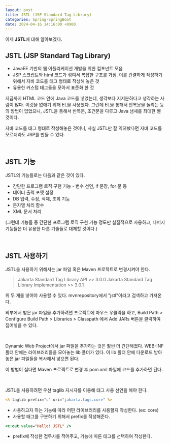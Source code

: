 ```yaml
---
layout: post
title: JSTL (JSP Standard Tag Library)
categories: Spring-SpringBoot
date: 2024-04-16 14:16:00 +0900
---
```

이제 <b>JSTL</b>에 대해 알아보겠다.

## JSTL (JSP Standard Tag Library)

* JavaEE 기반의 웹 어플리케이션 개발을 위한 컴포넌트 모음
* JSP 스크립트와 html 코드가 섞여서 복잡한 구조를 가짐. 이를 간결하게 작성하기 위해서 자바 코드를 태그 형태로 작성해 놓은 것
* 유용한 커스텀 태그들을 모아서 표준화 한 것

지금까지 HTML 코드 안에 Java 코드를 넣었는데, 생각보다 지저분하다고 생각하는 사람이 많다. 이것을 없애기 위해 EL을 사용했다. 그런데 EL을 통해서 반복문을 돌리는 등의 방법이 없었으니, JSTL을 통해서 반복문, 조건문을 다루고 Java 냄새를 최대한 뺄 것이다.

자바 코드를 태그 형태로 작성해놓은 것이니, 사실 JSTL만 잘 익혀놨다면 자바 코드를 모르더라도 JSP를 만들 수 있다.

<br>

## JSTL 기능

JSTL의 기능들로는 다음과 같은 것이 있다.

* 간단한 프로그램 로직 구현 기능 - 변수 선언, if 문장, for 문 등
* 데이터 출력 포맷 설정
* DB 입력, 수정, 삭제, 조회 기능
* 문자열 처리 함수
* XML 문서 처리

(그런데 기능들 중 간단한 프로그램 로직 구현 기능 정도만 실질적으로 사용하고, 나머지 기능들은 더 유용한 다른 기술들로 대체할 것이다.)

<br>

## JSTL 사용하기

JSTL을 사용하기 위해서는 jar 파일 혹은 Maven 프로젝트로 변경시켜야 한다.

> Jakarta Standard Tag Library API >> 3.0.0
> Jakarta Standard Tag Library Implementation >> 3.0.1

위 두 개를 넣어야 사용할 수 있다. mvnrepository에서 "jstl"이라고 검색하고 가져온다.

외부에서 받은 jar 파일을 추가하려면 프로젝트에 마우스 우클릭을 하고, Build Path > Configure Build Path > Libraries > Classpath 에서 Add JARs 버튼을 클릭하여 집어넣을 수 있다. 

<br>

Dynamic Web Project에서 jar 파일을 추가하는 것은 훨씬 더 간단해졌다. WEB-INF 폴더 안에는 라이브러리들을 모아놓는 lib 폴더가 있다. 이 lib 폴더 안에 다운로드 받아놓은 jar 파일들을 복사해서 넣으면 된다. 

이 방법이 싫다면 Maven 프로젝트로 변경 후 pom.xml 파일에 코드를 추가하면 된다.

<br>

JSTL을 사용하려면 우선 taglib 지시자를 이용해 태그 사용 선언을 해야 한다.

```jsp
<% taglib prefix="c" uri="jakarta.tags.core" %>
```

* 사용하고자 하는 기능에 따라 어떤 라이브러리를 사용할지 작성한다. (ex: core)
* 사용할 태그를 구분하기 위해서 prefix를 작성해준다.

```jsp
<c:out value="Hello! JSTL" />
```

* prefix에 작성한 접두사를 적어주고, 기능에 따른 태그를 선택하여 작성한다.
